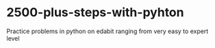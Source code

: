 # 2500-plus-steps-with-pyhton
Practice problems in python on edabit ranging from very easy to expert level
